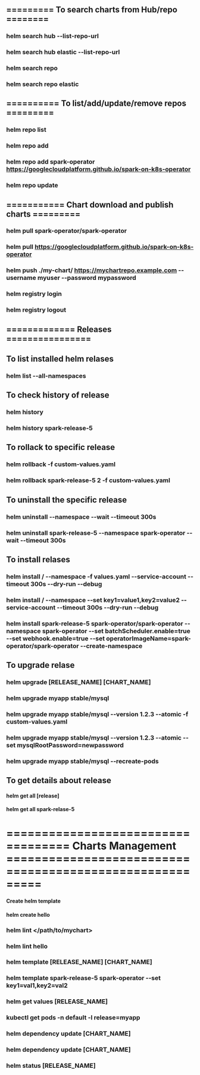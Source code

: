 ## ========= To search charts from Hub/repo ========

### helm search hub <keyword> --list-repo-url
### helm search hub elastic --list-repo-url

### helm search repo <keyword>
### helm search repo elastic 


## ========== To list/add/update/remove repos =========

### helm repo list

### helm repo add <repo-name> <repo-url>
### helm repo add spark-operator https://googlecloudplatform.github.io/spark-on-k8s-operator

### helm repo update


## =========== Chart download and publish charts =========
### helm pull spark-operator/spark-operator
### helm pull https://googlecloudplatform.github.io/spark-on-k8s-operator

### helm push ./my-chart/ https://mychartrepo.example.com --username myuser --password mypassword

### helm registry login <host>
### helm registry logout <host>


## ============= Releases ================

## To list installed helm relases
### helm list --all-namespaces


## To check history of release
### helm history <release-name>
### helm history spark-release-5

## To rollack to specific release
### helm rollback <release-name> <revision-name> -f custom-values.yaml
### helm rollback spark-release-5 2 -f custom-values.yaml

## To uninstall the specific release
### helm uninstall <release-name> --namespace <namespace> --wait --timeout 300s
### helm uninstall spark-release-5  --namespace spark-operator --wait --timeout 300s

## To install relases
### helm install <release-name> <repo>/<chart-name> --namespace <namespace> -f values.yaml --service-account <service-account> --timeout 300s --dry-run --debug
### helm install <release-name> <repo>/<chart-name> --namespace <namespace> --set key1=value1,key2=value2 --service-account <service-account> --timeout 300s --dry-run --debug 

### helm install spark-release-5 spark-operator/spark-operator --namespace spark-operator --set batchScheduler.enable=true --set webhook.enable=true --set operatorImageName=spark-operator/spark-operator --create-namespace

## To upgrade relase 
### helm upgrade [RELEASE_NAME] [CHART_NAME]
### helm upgrade myapp stable/mysql
### helm upgrade myapp stable/mysql --version 1.2.3 --atomic -f custom-values.yaml
### helm upgrade myapp stable/mysql --version 1.2.3 --atomic --set mysqlRootPassword=newpassword
### helm upgrade myapp stable/mysql --recreate-pods

## To get details about release 
#### helm get all [release]
#### helm get all spark-relase-5


# =================================== Charts Management =========================================================

#### Create helm template
#### helm create hello

### helm lint </path/to/mychart>
### helm lint hello

### helm template [RELEASE_NAME] [CHART_NAME]
### helm template spark-release-5 spark-operator --set key1=val1,key2=val2


### helm get values [RELEASE_NAME]
### kubectl get pods -n default -l release=myapp

### helm dependency update [CHART_NAME]
### helm dependency update [CHART_NAME]

###  helm status [RELEASE_NAME]
